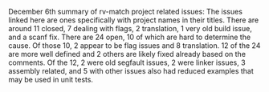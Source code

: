 December 6th summary of rv-match project related issues:
The issues linked here are ones specifically with project names in their titles. There are around 11 closed, 7 dealing with flags, 2 translation, 1 very old build issue, and a scanf fix. There are 24 open, 10 of which are hard to determine the cause. Of those 10, 2 appear to be flag issues and 8 translation. 12 of the 24 are more well defined and 2 others are likely fixed already based on the comments. Of the 12, 2 were old segfault issues, 2 were linker issues, 3 assembly related, and 5 with other issues also had reduced examples that may be used in unit tests.